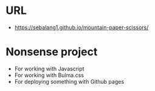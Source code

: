 # URL
- https://sebalang1.github.io/mountain-paper-scissors/

# Nonsense project
- For working with Javascript
- For working with Bulma.css
- For deploying something with Github pages
